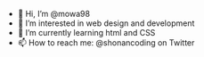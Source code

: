 - 👋 Hi, I’m @mowa98
- 👀 I’m interested in web design and development
- 🌱 I’m currently learning html and CSS
- 📫 How to reach me: @shonancoding on Twitter

<!---
mowa98/mowa98 is a ✨ special ✨ repository because its `README.md` (this file) appears on your GitHub profile.
You can click the Preview link to take a look at your changes.
--->
